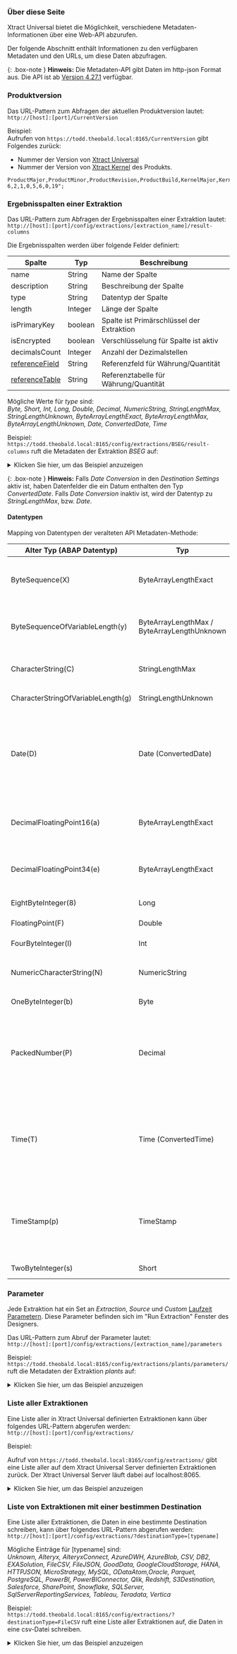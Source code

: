 ### Über diese Seite
Xtract Universal bietet die Möglichkeit, verschiedene Metadaten-Informationen über eine Web-API abzurufen.

Der folgende Abschnitt enthält Informationen zu den verfügbaren Metadaten und den URLs, um diese Daten abzufragen.

{: .box-note }
**Hinweis:** Die Metadaten-API gibt Daten im http-json Format aus. Die API ist ab [Version 4.27.1](https://kb.theobald-software.com/version-history/xtract-universal-version-history) verfügbar.

###  Produktversion

Das URL-Pattern zum Abfragen der aktuellen Produktversion lautet: <br> 
``` http://[host]:[port]/CurrentVersion ```

Beispiel: <br>
Aufrufen von ```https://todd.theobald.local:8165/CurrentVersion``` gibt Folgendes zurück:
- Nummer der Version von [Xtract Universal](https://kb.theobald-software.com/version-history/xtract-universal-version-history) 
- Nummer der Version von [Xtract Kernel](https://kb.theobald-software.com/version-history/xtract-kernel-version-history) des Produkts.

```
ProductMajor,ProductMinor,ProductRevision,ProductBuild,KernelMajor,KernelMinor,KernelRevision,KernelBuild
6,2,1,0,5,6,0,19";
```


### Ergebnisspalten einer Extraktion

Das URL-Pattern zum Abfragen der Ergebnisspalten einer Extraktion lautet: <br> 
``` http://[host]:[port]/config/extractions/[extraction_name]/result-columns ```

Die Ergebnisspalten werden über folgende Felder definiert:

| Spalte       | Typ    | Beschreibung                         |
|--------------|---------|-------------------------------------|
| name         | String  | Name der Spalte                        |
| description  | String  | Beschreibung der Spalte                  |
| type         | String  | Datentyp der Spalte                     |
| length       | Integer | Länge der Spalte                       |
| isPrimaryKey | boolean | Spalte ist Primärschlüssel der Extraktion |
| isEncrypted  | boolean | Verschlüsselung für Spalte ist aktiv     |
| decimalsCount  | Integer | Anzahl der Dezimalstellen |
| [referenceField](https://help.sap.com/viewer/6f3c662f6c4b1014b3c1f279a90f707f/7.01.18/de-DE/cf21ea5d446011d189700000e8322d00.html) | String  | Referenzfeld für Währung/Quantität|
| [referenceTable](https://help.sap.com/viewer/6f3c662f6c4b1014b3c1f279a90f707f/7.01.18/de-DE/cf21ea5d446011d189700000e8322d00.html) | String  | Referenztabelle für Währung/Quantität|

Mögliche Werte für *type* sind: <br>
*Byte, Short, Int, Long, Double, Decimal, NumericString, StringLengthMax, StringLengthUnknown, ByteArrayLengthExact, ByteArrayLengthMax, ByteArrayLengthUnknown, Date, ConvertedDate, Time*

Beispiel: <br>
```https://todd.theobald.local:8165/config/extractions/BSEG/result-columns``` ruft die Metadaten der Extraktion *BSEG* auf:

<details>
<summary>Klicken Sie hier, um das Beispiel anzuzeigen</summary>
{% highlight json %}
{
    "columns": 
    [
        {
            "name": "BELNR",
            "description": "Accounting Document Number",
            "type": "StringLengthMax",
            "length": 10,
            "isPrimaryKey": true,
            "isEncrypted": false
        },
        {
            "name": "GJAHR",
            "description": "Fiscal Year",
            "type": "NumericString",
            "length": 4,
            "isPrimaryKey": true,
            "isEncrypted": false
        },
        {
            "name": "AUGDT",
            "description": "Clearing Date",
            "type": "ConvertedDate",
            "isPrimaryKey": false,
            "isEncrypted": false
        },
        {
            "name": "DMBTR",
            "description": "Amount in Local Currency",
            "type": "Decimal",
            "length": 13,
            "decimalsCount": 2,
            "isPrimaryKey": false,
            "isEncrypted": false,
            "referenceField": "WAERS",
            "referenceTable": "T001"
        }
    ]
}
{% endhighlight %}
</details>

{: .box-note }
**Hinweis:** Falls *Date Conversion* in den *Destination Settings* aktiv ist, haben Datenfelder die ein Datum enthalten den Typ *ConvertedDate*. 
Falls *Date Conversion* inaktiv ist, wird der Datentyp zu *StringLengthMax*, bzw. *Date*.

#### Datentypen

Mapping von Datentypen der veralteten API Metadaten-Methode:

| Alter Typ (ABAP Datentyp)             | Typ              |  Details  |
|--------------------------------------|---------------------|-----------|
|ByteSequence(X)                     |  ByteArrayLengthExact          | Array aus vorzeichenlosen 8-Bit-Ganzzahlen. <br>Die maximale Anzahl der Elemente pro Array ist als Länge der Spalte verfügbar. |
|ByteSequenceOfVariableLength(y)      |  ByteArrayLengthMax / ByteArrayLengthUnknown           | Array aus vorzeichenlosen 8-Bit-Ganzzahlen. <br>Die maximale Anzahl der Elemente pro Array ist als Länge der Spalte verfügbar.|
|CharacterString(C)                 |  StringLengthMax               | Sequenz aus null oder mehreren Unicode Zeichen. <br>Die maximale Länge ist als Länge der Spalte verfügbar.|
|CharacterStringOfVariableLength(g)  |  StringLengthUnknown           | Sequenz aus null oder mehreren Unicode Zeichen. |
|Date(D)                             |  Date (ConvertedDate) <br> |  Wenn *Date Conversion* in den Destinationseinstellungen aktiv ist, ist der angezeigt Typ *ConvertedDate*. <br>*Date*: 0-8 Unicode Zeichen, die i.d.R. ein Datum im Format "yyyyMMdd" repräsentieren. <br> *ConvertedDate*: spezifisches Datum-Format der Destination.|
|DecimalFloatingPoint16(a)           |  ByteArrayLengthExact          | Array aus vorzeichenlosen 8-Bit-Ganzzahlen. <br>Die exakte Anzahl der Elemente pro Array ist als Länge der Spalte verfügbar. |
|DecimalFloatingPoint34(e)           |  ByteArrayLengthExact          | Array aus vorzeichenlosen 8-Bit-Ganzzahlen. <br>Die exakte Anzahl der Elemente pro Array ist als Länge der Spalte verfügbar. |
|EightByteInteger(8)                 |  Long                          | Vorzeichenbehaftete 64-bit Ganzzahl. |
|FloatingPoint(F)                    |  Double                        | 8 Bytes - IEEE-754 doppelt genaue Gleitkommazahl. |
|FourByteInteger(I)                  |  Int                           | Vorzeichenbehaftete 32-bit Ganzzahl. |
|NumericCharacterString(N)           |  NumericString                 | Sequenz aus numerischen Zeichen (0-9). <br>Die exakte Länge ist als Länge der Spalte verfügbar. |
|OneByteInteger(b)                   |  Byte                          | Vorzeichenlose 8-bit Ganzzahl. |
|PackedNumber(P)                     |  Decimal                       | Festkommazahl. <br>Die komplette Anzahl der Stellen (Ganzzahl + Dezimal Teil) ist Länge der Spalte verfügbar. <br> Die Anzahl der Dezimalstellen ist via *ResultColumn.DecimalsCount* verfügbar. |
|Time(T)                             |  Time (ConvertedTime) <br> |  Wenn *Date Conversion* in den Destinationseinstellungen aktiv ist, ist der angezeigt Typ *ConvertedTime*. *Time*: 6 numerische Zeichen (0-9), die die Uhrzeit im Format "HHmmss" repräsentieren. <br> *ConvertedTime*: spezifisches Uhrzeit-Format der Destination.|
|TimeStamp(p)                        |  TimeStamp                     | Spezifisches Zeitstempel-Format der Destination. <br>Verwendet den Julianischen Kalender vor 04.10.1582 und den Gregorianischen Kalender danach. Das Datumsintervall 05.10.1582 - 14.10.1582 ist ungültig. |
|TwoByteInteger(s)                   |  Short                         | Vorzeichenbehaftete 16-bit Ganzzahl. |


### Parameter
Jede Extraktion hat ein Set an *Extraction*, *Source* und *Custom* [Laufzeit Parametern](../extraktionen-ausfuehren-und-einplanen/extraktionsparameter).
Diese Parameter befinden sich im "Run Extraction" Fenster des Designers. 

Das URL-Pattern zum Abruf der Parameter lautet: <br> 
```http://[host]:[port]/config/extractions/[extraction_name]/parameters```

Beispiel: <br>
```https://todd.theobald.local:8165/config/extractions/plants/parameters/``` ruft die Metadaten der Extraktion *plants* auf:

<details>
<summary>Klicken Sie hier, um das Beispiel anzuzeigen</summary>
{% highlight json %}
{
    "extraction": 
    [
        {
            "name": "clearBuffer",
            "description": "Clear/keep the result buffer",
            "type": "Flag",
            "default": "False"
        },
        {
            "name": "preview",
            "description": "Enable/disable preview mode",
            "type": "Flag",
            "default": "False"
        },
        {
            "name": "source",
            "description": "Sets the name of the source",
            "type": "Text",
            "default": "erp"
        },
        {
            "name": "destination",
            "description": "Sets the name of the destination",
            "type": "Text",
            "default": "http-csv"
        },
        {
            "name": "rows",
            "description": "Maximum number of rows",
            "type": "Number",
            "default": "0"
        },
        {
            "name": "where",
            "description": "Where Clause",
            "type": "Text",
            "default": "WERKS= @v_werks"
        },
        {
            "name": "packageSize",
            "description": "Package Size",
            "type": "Number",
            "default": "50000"
        }
    ],
    "custom": 
    [
        {
            "name": "v_werks",
            "description": "",
            "type": "Text",
            "default": ""
        }
    ],
    "source": 
    [
        {
            "name": "lang",
            "description": "Logon Language",
            "type": "Text",
            "default": "EN"
        },
        {
            "name": "logonTicket",
            "description": "SAP Logon Ticket",
            "type": "Text",
            "default": ""
        }
    ]
}
{% endhighlight %}
</details>

### Liste aller Extraktionen

Eine Liste aller in Xtract Universal definierten Extraktionen kann über folgendes URL-Pattern abgerufen werden:<br>
```http://[host]:[port]/config/extractions/```

Beispiel: <br>

Aufruf von ```https://todd.theobald.local:8165/config/extractions/``` gibt eine Liste aller auf dem Xtract Universal Server definierten Extraktionen zurück. Der Xtract Universal Server läuft dabei auf localhost:8065.

<details>
<summary>Klicken Sie hier, um das Beispiel anzuzeigen</summary>
{% highlight json %}
{
    "extractions": 
    [
        {
            "name": "0COSTCENTER_0101_HIER",
            "type": "DeltaQ",
            "source": "ec5",
            "destination": "parquet",
            "latestRun": {
                "started": "20210219T132323.542Z",
                "duration": "PT00H00M07.101S",
                "rowsCount": 0,
                "state": "FinishedErrors"
            },
            "lastChange": {
                "machine": "[::ffff:169.254.223.102%10]:58691",
                "user": "THEOBALD\\white",
                "timestamp": "20210219T132508.602Z"
            },
            "created": {
                "machine": "[::ffff:127.0.0.1]:53835",
                "user": "THEOBALD\\walter",
                "timestamp": "20210212T105033.605Z"
            }
        },
        {
            "name": "0FI_GL_4_ODP",
            "type": "ODP",
            "source": "ec5",
            "destination": "sqlserver",
            "latestRun": {
                "started": "20210311T095741.184Z",
                "duration": "PT00H07M03.024S",
                "rowsCount": 1309110,
                "state": "FinishedNoErrors"
            },
            "lastChange": {
                "machine": "[::ffff:169.254.223.102%10]:50070",
                "user": "THEOBALD\\mario",
                "timestamp": "20210311T095739.174Z"
            },
            "created": {
                "machine": "[::ffff:169.254.223.102%10]:50070",
                "user": "THEOBALD\\brothers",
                "timestamp": "20210311T093800.095Z"
            }
        },
               {
            "name": "0MATERIAL_ATTR",
            "type": "DeltaQ",
            "source": "ec5",
            "destination": "http-csv",
            "latestRun": {
                "started": "20210219T145568.237Z",
                "duration": "PT00H00M24.433S",
                "rowsCount": 18011,
                "state": "FinishedNoErrors"
            },
            "lastChange": {
                "machine": "[::ffff:169.254.223.102%10]:58691",
                "user": "THEOBALD\\giana",
                "timestamp": "20210219T145555.517Z"
            },
            "created": {
                "machine": "[::ffff:169.254.223.102%9]:60483",
				"user": "THEOBALD\\sisters",
                "timestamp": "20200708T091200.544Z"
            }
        }
    ]
}
{% endhighlight %}
</details>


### Liste von Extraktionen mit einer bestimmen Destination

Eine Liste aller Extraktionen, die Daten in eine bestimmte Destination schreiben, kann über folgendes URL-Pattern abgerufen werden:<br>
```http://[host]:[port]/config/extractions/?destinationType=[typename]```

Mögliche Einträge für [typename] sind:<br>
*Unknown, Alteryx, AlteryxConnect, AzureDWH, AzureBlob, CSV, DB2, EXASolution, FileCSV, FileJSON, GoodData, GoogleCloudStorage, HANA, HTTPJSON, MicroStrategy, MySQL, ODataAtom,Oracle, Parquet, PostgreSQL, PowerBI, PowerBIConnector, Qlik, Redshift, S3Destination, Salesforce, SharePoint, Snowflake, SQLServer, SqlServerReportingServices, Tableau, Teradata, Vertica*

Beispiel: <br>
```https://todd.theobald.local:8165/config/extractions/?destinationType=FileCSV``` ruft eine Liste aller Extraktionen auf, die Daten in eine csv-Datei schreiben.

<details>
<summary>Klicken Sie hier, um das Beispiel anzuzeigen</summary>
{% highlight json %}
{
    "extractions": 
    [
        {
            "name": "2LIS_02_ITM",
            "type": "ODP",
            "source": "MySAPerp",
            "destination": "flatfile",
            "latestRun": {
                "duration": "PT00H00M27.085S",
                "rowsCount": 109589,
                "state": "FinishedNoErrors"
            },
            "lastChange": {
                "machine": "[::ffff:169.254.223.102%10]:50070",
                "user": "THEOBALD\\walter",
                "timestamp": "20210311T095624.786Z"
            },
            "created": {
                "machine": "[::ffff:127.0.0.1]:57734",
                "timestamp": "20210202T151301.038Z"
            }
        },
        {
            "name": "DEMO_Table",
            "type": "Table",
            "source": "MySAPBW",
            "destination": "flatfile",
            "latestRun": {
                "started": "20210317T10552.653Z",
                "duration": "PT00H00M01.049S",
                "rowsCount": 1000,
                "state": "FinishedNoErrors"
            },
            "lastChange": {
                "machine": "[::ffff:127.0.0.1]:57862",
                "timestamp": "20210317T105222.993Z"
            },
            "created": {
                "machine": "[::ffff:127.0.0.1]:57862",
                "timestamp": "20210317T105032.768Z"
            }
        }
    ]
}
{% endhighlight %}
</details>
